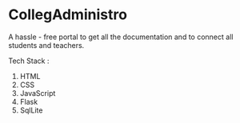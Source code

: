 # CollegAdministro
A hassle - free portal to get all the documentation and to connect all students and teachers.

Tech Stack :
1. HTML
2. CSS
3. JavaScript
4. Flask
5. SqlLite
